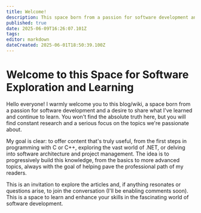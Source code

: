 ```yaml
---
title: Welcome!
description: This space born from a passion for software development and to share what I've learned
published: true
date: 2025-06-09T16:26:07.101Z
tags: 
editor: markdown
dateCreated: 2025-06-01T18:50:39.100Z
---
```


# Welcome to this Space for Software Exploration and Learning
Hello everyone! I warmly welcome you to this blog/wiki, a space born from a passion for software development and a desire to share what I've learned and continue to learn. You won't find the absolute truth here, but you will find constant research and a serious focus on the topics we're passionate about.

My goal is clear: to offer content that's truly useful, from the first steps in programming with C or C++, exploring the vast world of .NET, or delving into software architecture and project management. The idea is to progressively build this knowledge, from the basics to more advanced topics, always with the goal of helping pave the professional path of my readers.

This is an invitation to explore the articles and, if anything resonates or questions arise, to join the conversation (I'll be enabling comments soon). This is a space to learn and enhance your skills in the fascinating world of software development.